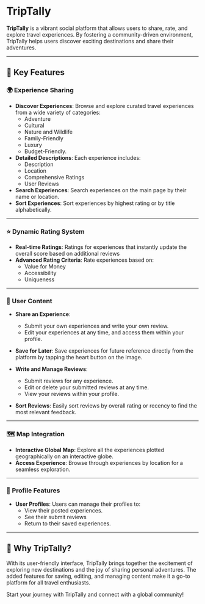 # TripTally

**TripTally** is a vibrant social platform that allows users to share, rate, and explore travel experiences. By fostering a community-driven environment, TripTally helps users discover exciting destinations and share their adventures.

---

## 🚀 Key Features

### 🌍 Experience Sharing
- **Discover Experiences**: Browse and explore curated travel experiences from a wide variety of categories:
  - Adventure
  - Cultural
  - Nature and Wildlife
  - Family-Friendly
  - Luxury
  - Budget-Friendly.
- **Detailed Descriptions**: Each experience includes:
  - Description
  - Location
  - Comprehensive Ratings
  - User Reviews
- **Search Experiences**: Search experiences on the main page by their name or location.
- **Sort Experiences**: Sort experiences by highest rating or by title alphabetically.
  
---

### ⭐ Dynamic Rating System
- **Real-time Ratings**: Ratings for experiences that instantly update the overall score based on additional reviews
- **Advanced Rating Criteria**: Rate experiences based on:
  - Value for Money
  - Accessibility
  - Uniqueness

---

### 📝 User Content
- **Share an Experience**: 
  - Submit your own experiences and write your own review.
  - Edit your experiences at any time, and access them within your profile.

- **Save for Later**: Save experiences for future reference directly from the platform by tapping the heart button on the image.

- **Write and Manage Reviews**: 
  - Submit reviews for any experience.
  - Edit or delete your submitted reviews at any time.
  - View your reviews within your profile.
- **Sort Reviews**: Easily sort reviews by overall rating or recency to find the most relevant feedback.

---

### 🗺️ Map Integration
- **Interactive Global Map**: Explore all the experiences plotted geographically on an interactive globe.
- **Access Experience**: Browse through experiences by location for a seamless exploration.

---

### 🔧 Profile Features
- **User Profiles**: Users can manage their profiles to:
  - View their posted experiences.
  - See their submit reviews
  - Return to their saved experiences.

---

## 🌟 Why TripTally?

With its user-friendly interface, TripTally brings together the excitement of exploring new destinations and the joy of sharing personal adventures. The added features for saving, editing, and managing content make it a go-to platform for all travel enthusiasts.

Start your journey with TripTally and connect with a global community!
